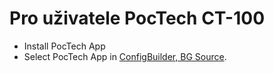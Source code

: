 # Pro uživatele PocTech CT-100

- Install PocTech App
- Select PocTech App in [ConfigBuilder, BG Source](../Configuration/Config-Builder.md#bg-source).
